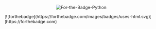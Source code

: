 <p align="center">
  <img alt="For-the-Badge-Python" src="https://forthebadge.com/images/badges/made-with-javascript.svg">
  
</p>
[![forthebadge](https://forthebadge.com/images/badges/uses-html.svg)](https://forthebadge.com)
